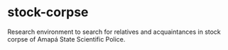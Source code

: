 stock-corpse
============

Research environment to search for relatives and acquaintances in stock corpse of Amapá State Scientific Police.
